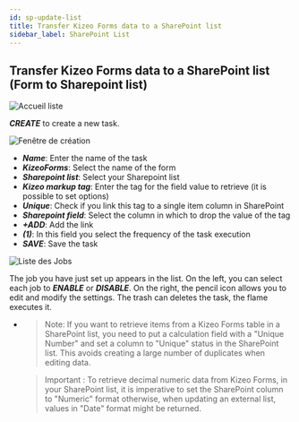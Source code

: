 ```yaml
---
id: sp-update-list
title: Transfer Kizeo Forms data to a SharePoint list
sidebar_label: SharePoint List
---
```


## Transfer Kizeo Forms data to a SharePoint list (Form to Sharepoint list)

<img src="/kizeo-forms-documentations/img/sp2/fr/Listsp-01.jpg" alt="Accueil liste" />

***CREATE*** to create a new task.

<img src="/kizeo-forms-documentations/img/sp2/fr/Listsp-04.jpg" alt="Fenêtre de création" />

- ***Name***: Enter the name of the task
- ***KizeoForms***: Select the name of the form
- ***Sharepoint list***: Select your Sharepoint list
- ***Kizeo markup tag***: Enter the tag for the field value to retrieve (it is possible to set options)
- ***Unique***: Check if you link this tag to a single item column in SharePoint
- ***Sharepoint field***: Select the column in which to drop the value of the tag
- ***+ADD***: Add the link
- ***(1)***: In this field you select the frequency of the task execution
- ***SAVE***: Save the task

<img src="/kizeo-forms-documentations/img/sp2/fr/Listsp-03.jpg" alt="Liste des Jobs" />

The job you have just set up appears in the list. On the left, you can select each job to ***ENABLE*** or ***DISABLE***. On the right, the pencil icon allows you to edit and modify the settings. The trash can deletes the task, the flame executes it.

-   >Note:
    >If you want to retrieve items from a Kizeo Forms table in a SharePoint list, you need to put a calculation field with a "Unique Number" and set a column to "Unique" status in the SharePoint list.
    >This avoids creating a large number of duplicates when editing data.

    >Important :
    >To retrieve decimal numeric data from Kizeo Forms, in your SharePoint list, it is imperative to set the SharePoint column to "Numeric" format otherwise, when updating an external list, values in "Date" format might be returned.
